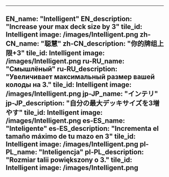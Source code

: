 ---

EN_name: "Intelligent"
EN_description: "Increase your max deck size by 3"
tile_id: Intelligent
image: /images/Intelligent.png
zh-CN_name: "聪慧"
zh-CN_description: "你的牌组上限+3"
tile_id: Intelligent
image: /images/Intelligent.png
ru-RU_name: "Смышлёный"
ru-RU_description: "Увеличивает максимальный размер вашей колоды на 3."
tile_id: Intelligent
image: /images/Intelligent.png
jp-JP_name: "インテリ"
jp-JP_description: "自分の最大デッキサイズを3増やす"
tile_id: Intelligent
image: /images/Intelligent.png
es-ES_name: "Inteligente"
es-ES_description: "Incrementa el tamaño máximo de tu mazo en 3"
tile_id: Intelligent
image: /images/Intelligent.png
pl-PL_name: "Inteligencja"
pl-PL_description: "Rozmiar talii powiększony o 3."
tile_id: Intelligent
image: /images/Intelligent.png
---